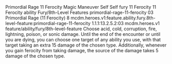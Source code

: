 <ability>
  <name>Primordial Rage</name>
  <cost>11 Ferocity</cost>
  <keywords>
    <keyword>Magic</keyword>
  </keywords>
  <type>Maneuver</type>
  <distance>Self</distance>
  <target>Self</target>
  <metadata>
    <class>fury</class>
    <cost>11 Ferocity</cost>
    <cost_amount>11</cost_amount>
    <cost_resource>Ferocity</cost_resource>
    <feature_type>ability</feature_type>
    <file_dpath>Fury/8th-Level Features</file_dpath>
    <item_id>primordial-rage-11-ferocity</item_id>
    <item_index>03</item_index>
    <item_name>Primordial Rage (11 Ferocity)</item_name>
    <level>8</level>
    <scc>mcdm.heroes.v1:feature.ability.fury.8th-level-feature:primordial-rage-11-ferocity</scc>
    <scdc>1.1.1:13.2.5.2:03</scdc>
    <source>mcdm.heroes.v1</source>
    <type>feature/ability/fury/8th-level-feature</type>
  </metadata>
  <effects>
    <effect type="mundane">Choose acid, cold, corruption, fire, lightning, poison, or sonic damage. Until the end of the encounter or until you are dying, you can choose one target of any ability you use, with that target taking an extra 15 damage of the chosen type. Additionally, whenever you gain ferocity from taking damage, the source of the damage takes 5 damage of the chosen type.</effect>
  </effects>
</ability>
